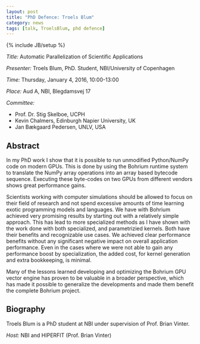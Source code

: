 ```yaml
---
layout: post
title: "PhD Defence: Troels Blum"
category: news
tags: [talk, TroelsBlum, phd defence]
---
```

{% include JB/setup %}

_Title:_ Automatic Parallelization of Scientific Applications

_Presenter:_ Troels Blum, PhD. Student, NBI/University of Copenhagen

_Time:_ Thursday, January 4, 2016, 10:00-13:00

_Place:_ Aud A, NBI, Blegdamsvej 17

_Committee:_ 

- Prof. Dr. Stig Skelboe, UCPH
- Kevin Chalmers, Edinburgh Napier University, UK
- Jan Bækgaard Pedersen, UNLV, USA

## Abstract

In my PhD work I show that it is possible to run unmodified
Python/NumPy code on modern GPUs. This is done by using the Bohrium
runtime system to translate the NumPy array operations into an array
based bytecode sequence. Executing these byte-codes on two GPUs from
different vendors shows great performance gains.

Scientists working with computer simulations should be allowed to focus
on their field of research and not spend excessive amounts of time
learning exotic programming models and languages. We have with 
Bohrium achieved very promising results by starting out with a
relatively simple approach. This has lead to more specialized
methods as I have shown with the work done with both specialized, and
parametrizied kernels. Both have their benefits and recognizable use
cases. We achieved clear performance benefits without any significant
negative impact on overall application performance. Even in the cases
where we were not able to gain any performance boost by specialization,
the added cost, for kernel generation and extra bookkeeping, is
minimal.

Many of the lessons learned developing and optimizing the Bohrium GPU
vector engine has proven to be valuable in a broader perspective,
which has made it possible to generalize the developments and made
them benefit the complete Bohrium project.

## Biography

Troels Blum is a PhD student at NBI under supervision of Prof. Brian Vinter.

_Host:_ NBI and HIPERFIT (Prof. Brian Vinter)